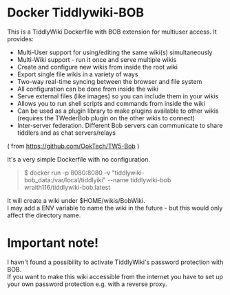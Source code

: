 # Docker Tiddlywiki-BOB

This is a TiddlyWiki Dockerfile with BOB extension for multiuser access. It provides:

* Multi-User support for using/editing the same wiki(s) simultaneously
* Multi-Wiki support - run it once and serve multiple wikis
* Create and configure new wikis from inside the root wiki
* Export single file wikis in a variety of ways
* Two-way real-time syncing between the browser and file system
* All configuration can be done from inside the wiki
* Serve external files (like images) so you can include them in your wikis
* Allows you to run shell scripts and commands from inside the wiki
* Can be used as a plugin library to make plugins available to other wikis (requires the TWederBob plugin on the other wikis to connect)
* Inter-server federation. Different Bob servers can communicate to share tiddlers and as chat servers/relays  

( from https://github.com/OokTech/TW5-Bob )

It's a very simple Dockerfile with no configuration.  
>$ docker run -p 8080:8080 -v "tiddlywiki-bob_data:/var/local/tiddlyiki" --name tiddlywiki-bob wraith116/tiddlywiki-bob:latest

It will create a wiki under $HOME/wikis/BobWiki.  
I may add a ENV variable to name the wiki in the future - but this would only affect the directory name.

# Important note!
I havn't found a possibility to activate TiddlyWiki's password protection with BOB.  
If you want to make this wiki accessible from the internet you have to set up your own password protection e.g. with a reverse proxy.
